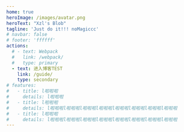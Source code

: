 ```yaml
---
home: true
heroImage: /images/avatar.png
heroText: "Xzl's Blob"
tagline: 'Just do it!!! noMagiccc'
# navbar: false
# footer: 'ffffff'
actions:
  # - text: Webpack
  #   link: /webpack/
  #   type: primary
  - text: 进入博客TEST
    link: /guide/
    type: secondary
# features:
#   - title: l啦啦啦
#     details: l啦啦啦
#   - title: l啦啦啦
#     details: l啦啦啦l啦啦啦l啦啦啦l啦啦啦l啦啦啦l啦啦啦l啦啦啦l啦啦啦
#   - title: l啦啦啦
#     details: l啦啦啦l啦啦啦l啦啦啦l啦啦啦l啦啦啦l啦啦啦l啦啦啦l啦啦啦
---
```

